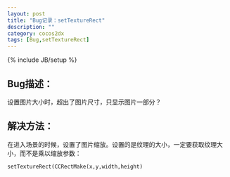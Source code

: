 ```yaml
---
layout: post
title: "Bug记录：setTextureRect"
description: ""
category: cocos2dx
tags: [Bug,setTextureRect]
---
```

{% include JB/setup %}

Bug描述：
------

设置图片大小时，超出了图片尺寸，只显示图片一部分？

解决方法：
-----

在进入场景的时候，设置了图片缩放。设置的是纹理的大小，一定要获取纹理大小，而不是乘以缩放参数：

    setTextureRect(CCRectMake(x,y,width,height)

